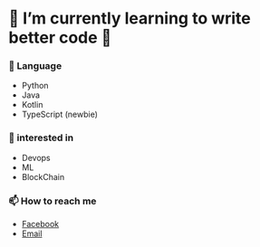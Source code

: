# 🌱 I’m currently learning to write better code 🤔<br/>

### 🌌 Language
- Python
- Java
- Kotlin
- TypeScript (newbie)

### 🚀 interested in
- Devops
- ML
- BlockChain

### 📫 How to reach me
- [Facebook](https://www.facebook.com/profile.php?id=100013853323193)
- [Email](migsking@naver.com)
